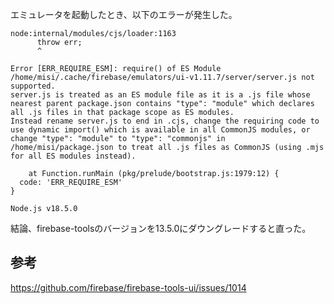 エミュレータを起動したとき、以下のエラーが発生した。

```
node:internal/modules/cjs/loader:1163
      throw err;
      ^

Error [ERR_REQUIRE_ESM]: require() of ES Module /home/misi/.cache/firebase/emulators/ui-v1.11.7/server/server.js not supported.
server.js is treated as an ES module file as it is a .js file whose nearest parent package.json contains "type": "module" which declares all .js files in that package scope as ES modules.
Instead rename server.js to end in .cjs, change the requiring code to use dynamic import() which is available in all CommonJS modules, or change "type": "module" to "type": "commonjs" in /home/misi/package.json to treat all .js files as CommonJS (using .mjs for all ES modules instead).

    at Function.runMain (pkg/prelude/bootstrap.js:1979:12) {
  code: 'ERR_REQUIRE_ESM'
}

Node.js v18.5.0
```

結論、firebase-toolsのバージョンを13.5.0にダウングレードすると直った。

## 参考
https://github.com/firebase/firebase-tools-ui/issues/1014